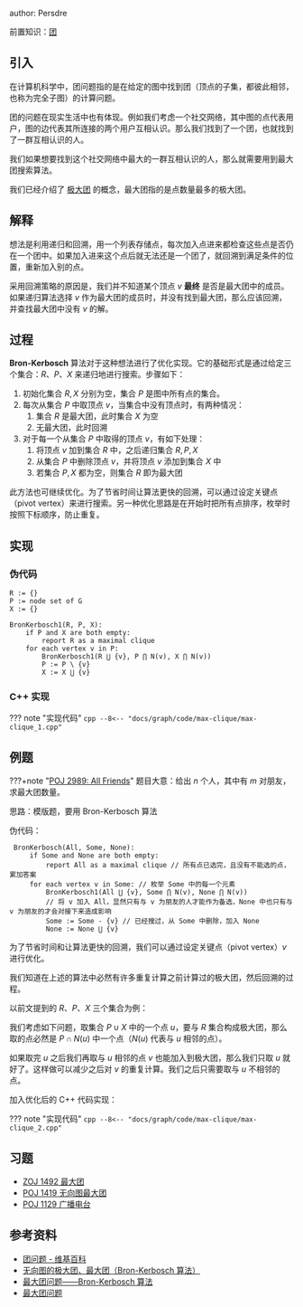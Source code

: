 author: Persdre

前置知识：[团](./concept.md)

## 引入

在计算机科学中，团问题指的是在给定的图中找到团（顶点的子集，都彼此相邻，也称为完全子图）的计算问题。

团的问题在现实生活中也有体现。例如我们考虑一个社交网络，其中图的点代表用户，图的边代表其所连接的两个用户互相认识。那么我们找到了一个团，也就找到了一群互相认识的人。

我们如果想要找到这个社交网络中最大的一群互相认识的人，那么就需要用到最大团搜索算法。

我们已经介绍了 [极大团](./concept.md) 的概念，最大团指的是点数量最多的极大团。

## 解释

想法是利用递归和回溯，用一个列表存储点，每次加入点进来都检查这些点是否仍在一个团中。如果加入进来这个点后就无法还是一个团了，就回溯到满足条件的位置，重新加入别的点。

采用回溯策略的原因是，我们并不知道某个顶点 $v$  **最终** 是否是最大团中的成员。如果递归算法选择 $v$ 作为最大团的成员时，并没有找到最大团，那么应该回溯，并查找最大团中没有 $v$ 的解。

## 过程

**Bron-Kerbosch** 算法对于这种想法进行了优化实现。它的基础形式是通过给定三个集合：$R$、$P$、$X$ 来递归地进行搜索。步骤如下：

1. 初始化集合 $R,X$ 分别为空，集合 $P$ 是图中所有点的集合。
2.  每次从集合 $P$ 中取顶点 $v$，当集合中没有顶点时，有两种情况：
    1. 集合 $R$ 是最大团，此时集合 $X$ 为空
    2. 无最大团，此时回溯
3.  对于每一个从集合 $P$ 中取得的顶点 $v$，有如下处理：
    1. 将顶点 $v$ 加到集合 $R$ 中，之后递归集合 $R,P,X$
    2. 从集合 $P$ 中删除顶点 $v$，并将顶点 $v$ 添加到集合 $X$ 中
    3. 若集合 $P,X$ 都为空，则集合 $R$ 即为最大团

此方法也可继续优化。为了节省时间让算法更快的回溯，可以通过设定关键点（pivot vertex）来进行搜索。另一种优化思路是在开始时把所有点排序，枚举时按照下标顺序，防止重复。

## 实现

### 伪代码

```text
R := {}
P := node set of G 
X := {}

BronKerbosch1(R, P, X):
    if P and X are both empty:
        report R as a maximal clique
    for each vertex v in P:
        BronKerbosch1(R ⋃ {v}, P ⋂ N(v), X ⋂ N(v))
        P := P \ {v}
        X := X ⋃ {v}
```

### C++ 实现

??? note "实现代码"
    ```cpp
    --8<-- "docs/graph/code/max-clique/max-clique_1.cpp"
    ```

## 例题

???+note "[POJ 2989: All Friends](http://poj.org/problem?id=2989)"
    题目大意：给出 $n$ 个人，其中有 $m$ 对朋友，求最大团数量。

思路：模版题，要用 Bron-Kerbosch 算法

伪代码：

```text
 BronKerbosch(All, Some, None):  
     if Some and None are both empty:  
         report All as a maximal clique // 所有点已选完，且没有不能选的点，累加答案  
     for each vertex v in Some: // 枚举 Some 中的每一个元素  
         BronKerbosch1(All ⋃ {v}, Some ⋂ N(v), None ⋂ N(v))   
         // 将 v 加入 All，显然只有与 v 为朋友的人才能作为备选，None 中也只有与 v 为朋友的才会对接下来造成影响  
         Some := Some - {v} // 已经搜过，从 Some 中删除，加入 None  
         None := None ⋃ {v} 
```

为了节省时间和让算法更快的回溯，我们可以通过设定关键点（pivot vertex）$v$ 进行优化。

我们知道在上述的算法中必然有许多重复计算之前计算过的极大团，然后回溯的过程。

以前文提到的 $R$、$P$、$X$ 三个集合为例：

我们考虑如下问题，取集合 $P\cup X$ 中的一个点 $u$，要与 $R$ 集合构成极大团，那么取的点必然是 $P\cap N(u)$ 中一个点（$N(u)$ 代表与 $u$ 相邻的点）。

如果取完 $u$ 之后我们再取与 $u$ 相邻的点 $v$ 也能加入到极大团，那么我们只取 $u$ 就好了。这样做可以减少之后对 $v$ 的重复计算。我们之后只需要取与 $u$ 不相邻的点。

加入优化后的 C++ 代码实现：

??? note "实现代码"
    ```cpp
    --8<-- "docs/graph/code/max-clique/max-clique_2.cpp"
    ```

## 习题

- [ZOJ 1492 最大团](https://zoj.pintia.cn/problem-sets/91827364500/problems/91827364991)
- [POJ 1419 无向图最大团](http://poj.org/problem?id=1419)
- [POJ 1129 广播电台](http://poj.org/problem?id=1129)

## 参考资料

- [团问题 - 维基百科](https://en.wikipedia.org/wiki/Clique_problem)
- [无向图的极大团、最大团（Bron-Kerbosch 算法）](https://blog.csdn.net/yo_bc/article/details/77453478)
- [最大团问题——Bron-Kerbosch 算法](https://hallelujahjeff.github.io/2018/04/12/34/)
- [最大团问题](https://www.cnblogs.com/zhj5chengfeng/archive/2013/07/29/3224092.html)
